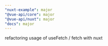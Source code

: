 ```yaml
---
"nuxt-example": major
"@vue-api/core": major
"@vue-api/nuxt": major
"docs": major
---
```


refactoring usage of useFetch / fetch with nuxt
